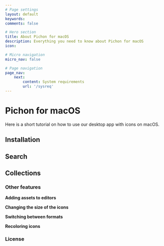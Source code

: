 ```yaml
---
# Page settings
layout: default
keywords:
comments: false

# Hero section
title: About Pichon for macOS
description: Everything you need to know about Pichon for macOS
icon:

# Micro navigation
micro_nav: false

# Page navigation
page_nav:
    next:
        content: System requirements
        url: '/sysreq'
---
```


# Pichon for macOS

Here is a short tutorial on how to use our desktop app with icons on macOS.

## Installation

## Search

## Collections

### Other features

**Adding assets to editors**

**Changing the size of the icons**

**Switching between formats**

**Recoloring icons**

### License

